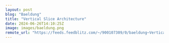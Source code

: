 ```yaml
---
layout: post
blog: "Baeldung"
title: "Vertical Slice Architecture"
date: 2024-06-26T14:10:25Z
image: images/baeldung.png
remote_url: "https://feeds.feedblitz.com/~/900107309/0/baeldung~Vertical-Slice-Architecture"
---
```

